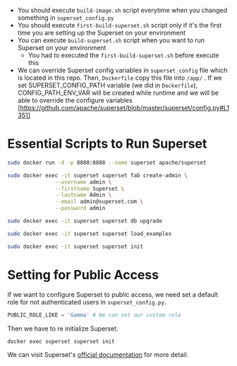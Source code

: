 

- You should execute `build-image.sh` script everytime when you changed something in `superset_config.py`
- You should execute `first-build-superset.sh` script only if it's the first time you are setting up the Superset on your environment
- You can execute `build-superset.sh` script when you want to run Superset on your environment
  - You had to executed the `first-build-superset.sh` before execute this
- We can override Superset config variables in `superset_config` file which is located in this repo. Then, `Dockerfile` copy this file into `/app/` . If we set SUPERSET_CONFIG_PATH variable (we did in `Dockerfile`), CONFIG_PATH_ENV_VAR will be created while runtime and we will be able to override the configure variables [https://github.com/apache/superset/blob/master/superset/config.py#L1351]



# Essential Scripts to Run Superset

```bash
sudo docker run -d -p 8080:8088 --name superset apache/superset
```

 
```bash
sudo docker exec -it superset superset fab create-admin \
               --username admin \
               --firstname Superset \
               --lastname Admin \
               --email admin@superset.com \
               --password admin
```

```bash
sudo docker exec -it superset superset db upgrade
```


```bash
sudo docker exec -it superset superset load_examples
```


```bash
sudo docker exec -it superset superset init
```

# Setting for Public Access

If we want to configure Superset to public access, we need set a default role for not authenticated users in `superset_config.py`.

```python
PUBLIC_ROLE_LIKE = 'Gamma' # We can set our custom role
```

Then we have to re initialize Superset.

```bash
docker exec superset superset init
```

We can visit Superset's [official documentation](https://superset.apache.org/docs/security/) for more detail.
